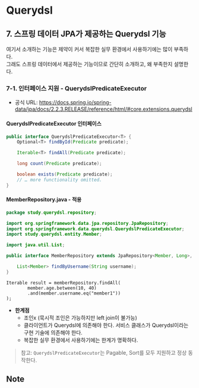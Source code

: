 # Querydsl

## 7. 스프링 데이터 JPA가 제공하는 Querydsl 기능

여기서 소개하는 기능은 제약이 커서 복잡한 실무 환경에서 사용하기에는 많이 부족하다.     
그래도 스프링 데이터에서 제공하는 기능이므로 간단히 소개하고, 왜 부족한지 설명한다.

### 7-1. 인터페이스 지원 - QuerydslPredicateExecutor

* 공식 URL: https://docs.spring.io/spring-data/jpa/docs/2.2.3.RELEASE/reference/html/#core.extensions.querydsl

#### QuerydslPredicateExecutor 인터페이스

```java
public interface QuerydslPredicateExecutor<T> {
    Optional<T> findById(Predicate predicate);

    Iterable<T> findAll(Predicate predicate);

    long count(Predicate predicate);

    boolean exists(Predicate predicate);
    // … more functionality omitted.
}
```

#### MemberRepository.java - 적용

```java
package study.querydsl.repository;

import org.springframework.data.jpa.repository.JpaRepository;
import org.springframework.data.querydsl.QuerydslPredicateExecutor;
import study.querydsl.entity.Member;

import java.util.List;

public interface MemberRepository extends JpaRepository<Member, Long>, MemberRepositoryCustom, QuerydslPredicateExecutor<Member> {

    List<Member> findByUsername(String username);
}

```

```
Iterable result = memberRepository.findAll(
        member.age.between(10, 40)
        .and(member.username.eq("member1"))
);
```

* **한계점**
    * 조인x (묵시적 조인은 가능하지만 left join이 불가능)
    * 클라이언트가 Querydsl에 의존해야 한다. 서비스 클래스가 Querydsl이라는 구현 기술에 의존해야 한다.
    * 복잡한 실무 환경에서 사용하기에는 한계가 명확하다.

> 참고: `QuerydslPredicateExecutor`는 Pagable, Sort를 모두 지원하고 정상 동작한다.

## Note